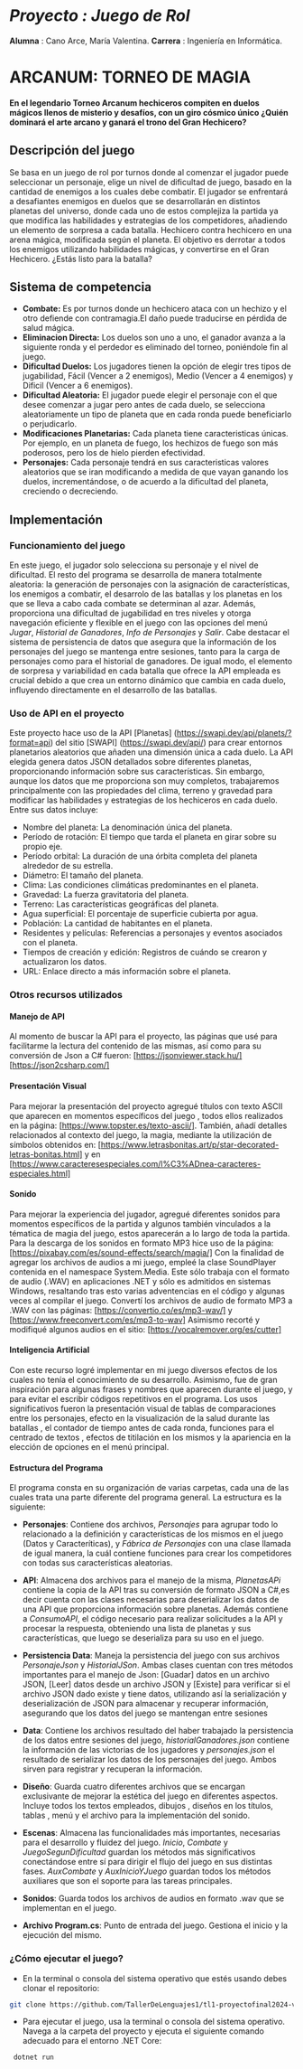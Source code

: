 # *Proyecto : Juego de Rol*
**Alumna** : Cano Arce, María Valentina.
**Carrera** : Ingeniería en Informática.

# ARCANUM: TORNEO DE MAGIA

#### En el legendario Torneo Arcanum hechiceros compiten en duelos mágicos llenos de misterio y desafíos, con un giro cósmico único ¿Quién dominará el arte arcano y ganará el trono del Gran Hechicero?

## Descripción del juego 
Se basa en un juego de rol por turnos donde al comenzar el jugador puede seleccionar un personaje, elige un nivel de dificultad de juego, basado en la cantidad de enemigos a los cuales debe combatir. El jugador se enfrentará a  desafiantes enemigos en duelos que se desarrollarán en distintos planetas del universo, donde cada uno de estos complejiza la partida ya que modifica las habilidades y estrategias de los competidores, añadiendo un elemento de sorpresa a cada batalla.
 Hechicero contra hechicero en una arena mágica, modificada según el planeta. El objetivo es  derrotar a todos los enemigos utilizando habilidades mágicas, y convertirse en el Gran Hechicero. ¿Estás listo para la batalla?

## Sistema de competencia
 - **Combate:** Es por turnos donde un hechicero ataca con un hechizo y el otro defiende con contramagia.El daño puede traducirse en pérdida  de salud mágica.
 - **Eliminacion Directa:**  Los duelos son uno a uno, el ganador avanza a la siguiente ronda y el perdedor es eliminado del torneo, poniéndole  fin al juego.
 - **Dificultad Duelos:** Los jugadores tienen la opción de elegir tres tipos de jugabilidad, Fácil (Vencer a 2 enemigos), Medio (Vencer a 4 enemigos) y Dificil (Vencer a 6 enemigos).
 - **Dificultad Aleatoria:**  El jugador puede elegir el personaje con el que desee comenzar a jugar pero antes de cada duelo, se selecciona aleatoriamente un tipo de planeta que en cada ronda puede beneficiarlo o perjudicarlo.
 - **Modificaciones Planetarias:** Cada planeta tiene caracteristicas únicas. Por ejemplo, en un  planeta de fuego, los hechizos de fuego son más poderosos, pero los de hielo pierden efectividad.
 - **Personajes:** Cada personaje tendrá en sus caracteristicas valores aleatorios que se iran modificando a medida de que vayan ganando los duelos, incrementándose, o de acuerdo a la dificultad del planeta, creciendo o decreciendo.


## Implementación

### Funcionamiento del juego
En este juego, el jugador solo selecciona su personaje y el nivel de dificultad. El resto del programa se desarrolla de manera totalmente aleatoria: la generación de personajes con la asignación de características, los enemigos a combatir, el desarrolo de las batallas y los planetas en los que se lleva a cabo cada combate se determinan al azar. Además, proporciona una dificultad de jugabilidad en tres niveles y otorga  navegación eficiente y flexible en el juego con las opciones del menú *Jugar*, *Historial de Ganadores*, *Info de Personajes* y *Salir*.
Cabe destacar el sistema de persistencia de datos que asegura que la información de los personajes del juego se mantenga entre sesiones, tanto para la carga de personajes como para el historial de ganadores. De igual modo, el elemento de sorpresa y variabilidad en cada batalla que ofrece la API empleada es crucial debido a que crea un entorno dinámico que cambia en cada duelo, influyendo directamente en el desarrollo de las batallas.


### Uso de API en el proyecto
 Este proyecto hace uso de la API [Planetas] (https://swapi.dev/api/planets/?format=api)  del sitio [SWAPI] (https://swapi.dev/api/) para crear entornos planetarios aleatorios que añaden una dimensión única a cada duelo. 
  La API elegida genera datos JSON detallados sobre diferentes planetas, proporcionando información  sobre sus características. Sin embargo,  aunque los datos que me proporciona son muy completos, trabajaremos principalmente con las propiedades del clima, terreno y gravedad para modificar las habilidades y estrategias de los hechiceros en cada duelo.
  Entre sus datos incluye: 

  - Nombre del planeta: La denominación única del planeta.
  - Período de rotación: El tiempo que tarda el planeta en girar sobre su propio eje.
  - Período orbital: La duración de una órbita completa del planeta alrededor de su estrella.
  - Diámetro: El tamaño del planeta.
  - Clima: Las condiciones climáticas predominantes en el planeta.
  - Gravedad: La fuerza gravitatoria del planeta.
  - Terreno: Las características geográficas del planeta.
  - Agua superficial: El porcentaje de superficie cubierta por agua.
  - Población: La cantidad de habitantes en el planeta.
  - Residentes y películas: Referencias a personajes y eventos asociados con el planeta.
  - Tiempos de creación y edición: Registros de cuándo se crearon y actualizaron los datos.
  - URL: Enlace directo a más información sobre el planeta.

### Otros recursos utilizados
 #### Manejo de API
 Al momento de buscar la API para el proyecto, las páginas que usé para facilitarme la lectura del contenido de las mismas, así como para su conversión de Json a C# fueron:
 [https://jsonviewer.stack.hu/] 
 [https://json2csharp.com/]

 #### Presentación Visual
 Para mejorar la presentación del proyecto agregué títulos con texto ASCII que aparecen en momentos específicos del juego , todos ellos realizados en la página: [https://www.topster.es/texto-ascii/]. También, añadí detalles relacionados al contexto del juego, la magia, mediante la utilización de símbolos obtenidos en: [https://www.letrasbonitas.art/p/star-decorated-letras-bonitas.html] y en [https://www.caracteresespeciales.com/l%C3%ADnea-caracteres-especiales.html]

 #### Sonido
 Para mejorar la experiencia del jugador, agregué diferentes sonidos para momentos específicos de la partida y algunos también  vinculados a la tématica de magia del juego, estos aparecerán a lo largo de toda la partida. 
 Para la descarga de los sonidos en formato MP3 hice uso de la página: [https://pixabay.com/es/sound-effects/search/magia/]
 Con la finalidad de agregar los archivos de audios a mi juego, empleé la clase SoundPlayer contenida en el namespace System.Media. Este sólo trabaja con el formato de audio (.WAV) en aplicaciones .NET y sólo es admitidos en sistemas Windows, resaltando tras esto varias adventencias en el código y algunas veces al compilar el juego.
 Convertí los archivos de audio de formato MP3 a .WAV con las páginas: [https://convertio.co/es/mp3-wav/] y [https://www.freeconvert.com/es/mp3-to-wav]
 Asimismo recorté y modifiqué algunos audios en el sitio: [https://vocalremover.org/es/cutter]

 #### Inteligencia Artificial
Con este recurso logré implementar en mi juego diversos efectos de los cuales no tenía el conocimiento de su desarrollo. Asimismo, fue de gran inspiración para algunas frases y nombres que aparecen durante el juego, y para evitar el escribir códigos repetitivos en el programa.
Los usos significativos fueron la presentación visual de tablas de comparaciones entre los personajes, efecto en la visualización de la salud  durante las batallas , el contador de tiempo antes de cada ronda, funciones para el centrado de textos , efectos de titilación en los mismos y la apariencia en la elección de opciones en el menú principal.  

#### Estructura del Programa
El programa consta en su organización de  varias carpetas, cada una de las cuales trata una parte diferente del programa general. La estructura es la siguiente:

- **Personajes**: Contiene dos archivos, *Personajes* para agrupar todo lo relacionado a la definición y características de los mismos en el juego (Datos y Caracteríticas), y *Fábrica de Personajes* con una clase llamada de igual manera, la cuál contiene funciones para crear los competidores con todas sus características aleatorias.

- **API**: Almacena dos archivos para el manejo de la misma, *PlanetasAPi* contiene la copia de la API tras su conversión de formato JSON a C#,es decir cuenta con las clases necesarias para deserializar los datos de una API que proporciona información sobre planetas. Además contiene a *ConsumoAPI*, el código necesario  para realizar solicitudes a la API y procesar la respuesta, obteniendo una lista de planetas y sus características, que luego se deserializa para su uso en el juego.

- **Persistencia Data**: Maneja la persistencia del juego con sus archivos *PersonajeJson* y *HistorialJSon*. Ambas clases cuentan con tres métodos importantes para el manejo de Json: [Guadar] datos en un archivo JSON, [Leer] datos desde un archivo JSON y [Existe] para verificar si el archivo JSON dado existe y tiene datos, utilizando así la serialización y deserialización de JSON para almacenar y recuperar información, asegurando que los datos del juego se mantengan entre sesiones

- **Data**: Contiene los archivos resultado del haber trabajado la persistencia de los datos entre sesiones del juego, *historialGanadores.json* contiene la información de las victorias de los jugadores y *personajes.json* el resultado de serializar los datos de los personajes del juego. Ambos sirven para registrar y recuperan la información. 

- **Diseño**: Guarda cuatro diferentes archivos que se encargan exclusivante de mejorar la estética del juego en diferentes aspectos. Incluye todos los textos empleados, dibujos , diseños en los títulos, tablas , menú y el archivo para la implementación del sonido. 

- **Escenas**: Almacena las funcionalidades  más importantes, necesarias para el desarrollo y fluidez del juego. *Inicio*, *Combate* y *JuegoSegunDificultad* guardan los métodos más significativos  conectándose entre sí para dirigir el flujo del juego en sus distintas fases. *AuxCombate* y *AuxInicioYJuego* guardan todos los métodos auxiliares que son el soporte para las tareas principales. 

- **Sonidos**: Guarda todos los archivos de audios en formato .wav que se implementan en el juego.

- **Archivo Program.cs**: Punto de entrada del juego. Gestiona el inicio y la ejecución del mismo.

### ¿Cómo ejecutar el juego?
 - En la terminal o consola del sistema operativo que estés usando debes clonar el repositorio:

  ```bash
  git clone https://github.com/TallerDeLenguajes1/tl1-proyectofinal2024-vale97408.git
  ```

 - Para ejecutar el juego, usa la terminal o consola del sistema operativo. Navega a la carpeta del proyecto y ejecuta el siguiente comando adecuado para el entorno .NET Core:

 ```bash
  dotnet run
```




